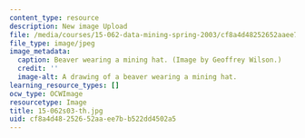 ```yaml
---
content_type: resource
description: New image Upload
file: /media/courses/15-062-data-mining-spring-2003/cf8a4d48252652aaee7bb522dd4502a5_15-062s03-th.jpg
file_type: image/jpeg
image_metadata:
  caption: Beaver wearing a mining hat. (Image by Geoffrey Wilson.)
  credit: ''
  image-alt: A drawing of a beaver wearing a mining hat.
learning_resource_types: []
ocw_type: OCWImage
resourcetype: Image
title: 15-062s03-th.jpg
uid: cf8a4d48-2526-52aa-ee7b-b522dd4502a5
---
```

